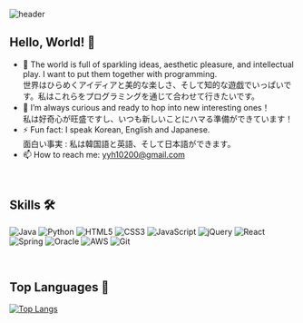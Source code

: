 ![header](https://capsule-render.vercel.app/api?type=waving&color=auto&height=300&section=header&text=Yeong%20Hye&fontSize=90)


## Hello, World! 👋

- 🔭 The world is full of sparkling ideas, aesthetic pleasure, and intellectual play. I want to put them together with programming.</br>
世界はひらめくアイディアと美的な楽しさ、そして知的な遊戯でいっぱいです。私はこれらをプログラミングを通じて合わせて行きたいです。
- 🌱 I’m always curious and ready to hop into new interesting ones！</br>
私は好奇心が旺盛ですし、いつも新しいことにハマる準備ができています！
- ⚡ Fun fact: I speak Korean, English and Japanese.</br>
面白い事実 : 私は韓国語と英語、そして日本語ができます。
- 📫 How to reach me: yyh10200@gmail.com


<!--
**futureDevvvv/futureDevvvv** is a ✨ _special_ ✨ repository because its `README.md` (this file) appears on your GitHub profile.

Here are some ideas to get you started:

- 🔭 The world is full of sparkling ideas, aesthetic pleasure and intellectual pleasure. I want to put them together through programming
- 🌱 I’m currently learning ...
- 👯 I’m looking to collaborate on ...
- 🤔 I’m looking for help with ...
- 💬 Ask me about ...
- 📫 How to reach me: ...
- 😄 Pronouns: ...
- ⚡ Fun fact: ...
-->

</br>

## Skills 🛠

![Java](https://img.shields.io/badge/java-%23ED8B00.svg?style=for-the-badge&logo=java&logoColor=white) ![Python](https://img.shields.io/badge/python-3670A0?style=for-the-badge&logo=python&logoColor=ffdd54) ![HTML5](https://img.shields.io/badge/html5-%23E34F26.svg?style=for-the-badge&logo=html5&logoColor=white) ![CSS3](https://img.shields.io/badge/css3-%231572B6.svg?style=for-the-badge&logo=css3&logoColor=white) ![JavaScript](https://img.shields.io/badge/javascript-%23323330.svg?style=for-the-badge&logo=javascript&logoColor=%23F7DF1E) ![jQuery](https://img.shields.io/badge/jquery-%230769AD.svg?style=for-the-badge&logo=jquery&logoColor=white) ![React](https://img.shields.io/badge/react-%2320232a.svg?style=for-the-badge&logo=react&logoColor=%2361DAFB) </br>
![Spring](https://img.shields.io/badge/spring-%236DB33F.svg?style=for-the-badge&logo=spring&logoColor=white) ![Oracle](https://img.shields.io/badge/Oracle-F80000?style=for-the-badge&logo=oracle&logoColor=white) ![AWS](https://img.shields.io/badge/AWS-%23FF9900.svg?style=for-the-badge&logo=amazon-aws&logoColor=white) ![Git](https://img.shields.io/badge/git-%23F05033.svg?style=for-the-badge&logo=git&logoColor=white)

</br>

## Top Languages 📝

[![Top Langs](https://github-readme-stats.vercel.app/api/top-langs/?username=futureDevvvv&layout=compact)](https://github.com/anuraghazra/github-readme-stats)
